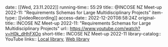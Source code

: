 date:: [[Wed, 23.11.2022]]
running-time:: 55:29
title:: @INCOSE NZ Meet-up 2022-11: "Requirements Schemas for Large Multidisciplinary Projects"
item-type:: [[videoRecording]]
access-date:: 2022-12-20T08:58:24Z
original-title:: INCOSE NZ Meet-up 2022-11: "Requirements Schemas for Large Multidisciplinary Projects"
url:: https://www.youtube.com/watch?v=H0k_dHhFXOo
short-title:: INCOSE NZ Meet-up 2022-11
library-catalog:: YouTube
links:: [Local library](zotero://select/library/items/B2NEM4GF), [Web library](https://www.zotero.org/users/6520516/items/B2NEM4GF)
